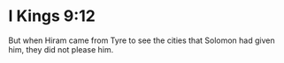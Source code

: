 # I Kings 9:12

But when Hiram came from Tyre to see the cities that Solomon had given him, they did not please him.
